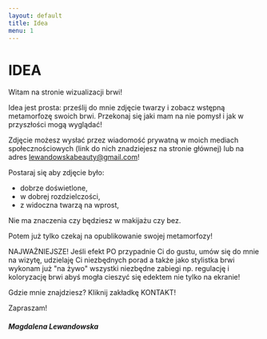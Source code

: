 ```yaml
---
layout: default
title: Idea
menu: 1
---
```


# IDEA

Witam na stronie wizualizacji brwi!

Idea jest prosta: prześlij do mnie zdjęcie twarzy i zobacz wstępną metamorfozę swoich brwi. Przekonaj się jaki mam na nie pomysł i jak w przyszłości mogą wyglądać! 

Zdjęcie możesz wysłać przez wiadomość prywatną w moich mediach społecznościowych (link do nich znadziejesz na stronie głównej) lub na adres lewandowskabeauty@gmail.com! 

Postaraj się aby zdjęcie było: 
* dobrze doświetlone,
* w dobrej rozdzielczości, 
* z widoczna twarzą na wprost, 

Nie ma znaczenia czy będziesz w makijażu czy bez.

Potem już tylko czekaj na opublikowanie swojej metamorfozy! 

NAJWAŻNIEJSZE!
Jeśli efekt PO przypadnie Ci do gustu, umów się do mnie na wizytę, udzielaję Ci niezbędnych porad a także jako stylistka brwi wykonam już "na żywo" wszystki niezbędne zabiegi np.  regulację i koloryzację brwi abyś mogła cieszyć się edektem nie tylko na ekranie!

Gdzie mnie znajdziesz? 
Kliknij zakładkę KONTAKT!

Zapraszam!

##### _Magdalena Lewandowska_
